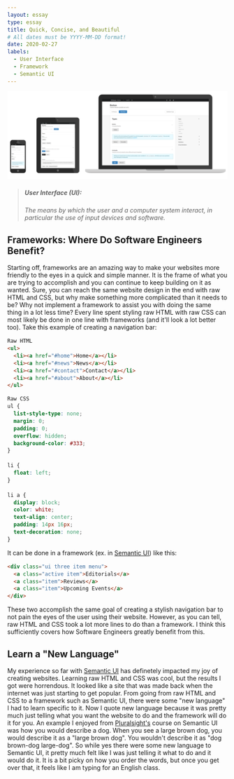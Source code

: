 ```yaml
---
layout: essay
type: essay
title: Quick, Concise, and Beautiful
# All dates must be YYYY-MM-DD format!
date: 2020-02-27
labels:
  - User Interface
  - Framework
  - Semantic UI
---
```


<img class="ui centered fluid rounded image" src="../images/semanticUI.png">

> ##### *User Interface (UI):*
> *The means by which the user and a computer system interact,* 
> *in particular the use of input devices and software.*

## Frameworks: Where Do Software Engineers Benefit?
Starting off, frameworks are an amazing way to make your websites more friendly to the eyes in a quick and simple manner. It is the frame of what you are trying to accomplish and you can continue to keep building on it as wanted. Sure, you can reach the same website design in the end with raw HTML and CSS, but why make something more complicated than it needs to be? Why not implement a framework to assist you with doing the same thing in a lot less time? Every line spent styling raw HTML with raw CSS can most likely be done in one line with frameworks (and it'll look a lot better too). Take this example of creating a navigation bar:
```html
Raw HTML
<ul>
  <li><a href="#home">Home</a></li>
  <li><a href="#news">News</a></li>
  <li><a href="#contact">Contact</a></li>
  <li><a href="#about">About</a></li>
</ul>
```
```css
Raw CSS
ul {
  list-style-type: none;
  margin: 0;
  padding: 0;
  overflow: hidden;
  background-color: #333;
}

li {
  float: left;
}

li a {
  display: block;
  color: white;
  text-align: center;
  padding: 14px 16px;
  text-decoration: none;
}
```
It can be done in a framework (ex. in [Semantic UI](semantic-ui.com)) like this:
```html
<div class="ui three item menu">
  <a class="active item">Editorials</a>
  <a class="item">Reviews</a>
  <a class="item">Upcoming Events</a>
</div>
```
These two accomplish the same goal of creating a stylish navigation bar to not pain the eyes of the user using their website. However, as you can tell, raw HTML and CSS took a lot more lines to do than a framework. I think this sufficiently covers how Software Engineers greatly benefit from this.

## Learn a "New Language"
My experience so far with [Semantic UI](semantic-ui.com) has definetely impacted my joy of creating websites. Learning raw HTML and CSS was cool, but the results I got were horrendous. It looked like a site that was made back when the internet was just starting to get popular. From going from raw HTML and CSS to a framework such as Semantic UI, there were some "new language" I had to learn specific to it. Now I quote new language because it was pretty much just telling what you want the website to do and the framework will do it for you. An example I enjoyed from [Pluralsight's](www.pluralsight.com) course on Semantic UI was how you would describe a dog. When you see a large brown dog, you would describe it as a "large brown dog". You wouldn't describe it as "dog brown-dog large-dog". So while yes there were some new language to Semantic UI, it pretty much felt like I was just telling it what to do and it would do it. It is a bit picky on how you order the words, but once you get over that, it feels like I am typing for an English class.